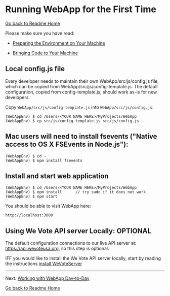 # Running WebApp for the First Time
[Go back to Readme Home](../../README.md)

Please make sure you have read:

* [Preparing the Environment on Your Machine](ENVIRONMENT.md)

* [Bringing Code to Your Machine](CLONING_CODE.md)

## Local config.js file

Every developer needs to maintain their own WebApp/src/js/config.js file, which can be copied from 
WebApp/src/js/config-template.js. The default configuration, copied from config-template.js, 
should work as-is for new developers.

Copy `WebApp/src/js/config-template.js` into `WebApp/src/js/config.js`:

    (WebAppEnv) $ cd /Users/<YOUR NAME HERE>/MyProjects/WebApp
    (WebAppEnv) $ cp src/js/config-template.js src/js/config.js

## Mac users will need to install fsevents ("Native access to OS X FSEvents in Node.js"): 

    (WebAppEnv) $ cd ~
    (WebAppEnv) $ npm install fsevents

## Install and start web application

    (WebAppEnv) $ cd /Users/<YOUR NAME HERE>/MyProjects/WebApp
    (WebAppEnv) $ npm install      // try sudo if it does not work
    (WebAppEnv) $ npm start

You should be able to visit WebApp here:

    http://localhost:3000


## Using We Vote API server Locally: OPTIONAL

The default configuration connections to our live API server at: https://api.wevoteusa.org, so this step is optional.

IFF you would like to install the We Vote API server locally, start by reading the instructions 
[install WeVoteServer](https://github.com/wevote/WeVoteServer/blob/master/README_API_INSTALL.md)


---

Next: [Working with WebApp Day-to-Day](../working/README_WORKING_WITH_WEB_APP.md)

[Go back to Readme Home](../../README.md)
